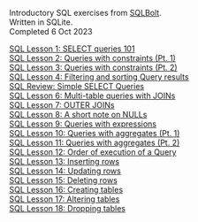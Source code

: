 Introductory SQL exercises from [SQLBolt](https://sqlbolt.com/). \
Written in SQLite. \
Completed 6 Oct 2023 

[SQL Lesson 1: SELECT queries 101](https://sqlbolt.com/lesson/select_queries_introduction) \
[SQL Lesson 2: Queries with constraints (Pt. 1)](https://sqlbolt.com/lesson/select_queries_with_constraints) \
[SQL Lesson 3: Queries with constraints (Pt. 2)](https://sqlbolt.com/lesson/select_queries_with_constraints_pt_2) \
[SQL Lesson 4: Filtering and sorting Query results](https://sqlbolt.com/lesson/filtering_sorting_query_results) \
[SQL Review: Simple SELECT Queries](https://sqlbolt.com/lesson/select_queries_review) \
[SQL Lesson 6: Multi-table queries with JOINs](https://sqlbolt.com/lesson/select_queries_with_joins) \
[SQL Lesson 7: OUTER JOINs](https://sqlbolt.com/lesson/select_queries_with_outer_joins) \
[SQL Lesson 8: A short note on NULLs](https://sqlbolt.com/lesson/select_queries_with_nulls) \
[SQL Lesson 9: Queries with expressions](https://sqlbolt.com/lesson/select_queries_with_expressions) \
[SQL Lesson 10: Queries with aggregates (Pt. 1)](https://sqlbolt.com/lesson/select_queries_with_aggregates) \
[SQL Lesson 11: Queries with aggregates (Pt. 2)](https://sqlbolt.com/lesson/select_queries_with_aggregates_pt_2) \
[SQL Lesson 12: Order of execution of a Query](https://sqlbolt.com/lesson/select_queries_order_of_execution) \
[SQL Lesson 13: Inserting rows](https://sqlbolt.com/lesson/inserting_rows) \
[SQL Lesson 14: Updating rows](https://sqlbolt.com/lesson/updating_rows) \
[SQL Lesson 15: Deleting rows](https://sqlbolt.com/lesson/deleting_rows) \
[SQL Lesson 16: Creating tables](https://sqlbolt.com/lesson/creating_tables) \
[SQL Lesson 17: Altering tables](https://sqlbolt.com/lesson/altering_tables) \
[SQL Lesson 18: Dropping tables](https://sqlbolt.com/lesson/dropping_tables)
